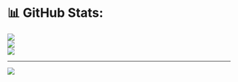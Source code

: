 # 📊 GitHub Stats:
![](https://github-readme-stats.vercel.app/api?username=atakan1983&theme=dark&hide_border=false&include_all_commits=false&count_private=false)<br/>
![](https://nirzak-streak-stats.vercel.app/?user=atakan1983&theme=dark&hide_border=false)<br/>
![](https://github-readme-stats.vercel.app/api/top-langs/?username=atakan1983&theme=dark&hide_border=false&include_all_commits=false&count_private=false&layout=compact)

---
[![](https://visitcount.itsvg.in/api?id=atakan1983&icon=0&color=0)](https://visitcount.itsvg.in)

<!-- Proudly created with GPRM ( https://gprm.itsvg.in ) -->
